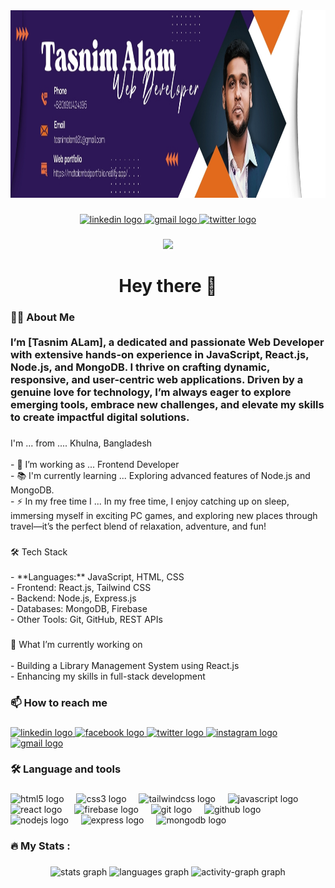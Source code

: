 <div align="center">
  <img height="300" src="https://raw.githubusercontent.com/mdtalam/mdtalam/refs/heads/main/Tasnim%20Alam.jpg"  />
</div>

###

<div align="center">
  <a href="https://www.linkedin.com/in/mdtalambd/" target="_blank">
    <img src="https://img.shields.io/static/v1?message=LinkedIn&logo=linkedin&label=&color=0077B5&logoColor=white&labelColor=&style=for-the-badge" height="25" alt="linkedin logo"  />
  </a>
  <a href="rafsantasnimrafsan@gmail.com" target="_blank">
    <img src="https://img.shields.io/static/v1?message=Gmail&logo=gmail&label=&color=D14836&logoColor=white&labelColor=&style=for-the-badge" height="25" alt="gmail logo"  />
  </a>
  <a href="https://x.com/mdtalambd" target="_blank">
    <img src="https://img.shields.io/static/v1?message=Twitter&logo=twitter&label=&color=1DA1F2&logoColor=white&labelColor=&style=for-the-badge" height="25" alt="twitter logo"  />
  </a>
</div>

###

<div align="center">
  <img src="https://visitor-badge.laobi.icu/badge?page_id=mdtalam.mdtalam&"  />
</div>

###

<h1 align="center">Hey there 👋</h1>

###

<h3 align="left">👩‍💻  About Me <br><br>I’m [Tasnim ALam], a dedicated and passionate Web Developer with extensive hands-on experience in JavaScript, React.js, Node.js, and MongoDB. I thrive on crafting dynamic, responsive, and user-centric web applications. Driven by a genuine love for technology, I’m always eager to explore emerging tools, embrace new challenges, and elevate my skills to create impactful digital solutions.</h3>

###

<p align="left">I'm ... from .... Khulna, Bangladesh<br><br>- 🔭 I’m working as ... Frontend Developer<br>- 📚 I'm currently learning ... Exploring advanced features of Node.js and MongoDB.<br>- ⚡ In my free time I ... In my free time, I enjoy catching up on sleep, immersing myself in exciting PC games, and exploring new places through travel—it’s the perfect blend of relaxation, adventure, and fun!</p>

###

<p align="left">🛠️ Tech Stack<br><br>- **Languages:** JavaScript, HTML, CSS  <br>- Frontend: React.js, Tailwind CSS  <br>- Backend: Node.js, Express.js  <br>- Databases: MongoDB, Firebase  <br>- Other Tools: Git, GitHub, REST APIs</p>

###

<p align="left">🚀 What I’m currently working on<br><br>- Building a Library Management System using React.js  <br>- Enhancing my skills in full-stack development</p>

###

<h3 align="left">📫 How to reach me</h3>

###

<div align="left">
  <a href="https://www.linkedin.com/in/mdtalambd/" target="_blank">
    <img src="https://raw.githubusercontent.com/maurodesouza/profile-readme-generator/master/src/assets/icons/social/linkedin/default.svg" width="52" height="40" alt="linkedin logo"  />
  </a>
  <a href="https://www.facebook.com/rafsan.tasnim/" target="_blank">
    <img src="https://raw.githubusercontent.com/maurodesouza/profile-readme-generator/master/src/assets/icons/social/facebook/default.svg" width="52" height="40" alt="facebook logo"  />
  </a>
  <a href="https://x.com/mdtalambd" target="_blank">
    <img src="https://raw.githubusercontent.com/maurodesouza/profile-readme-generator/master/src/assets/icons/social/twitter/default.svg" width="52" height="40" alt="twitter logo"  />
  </a>
  <a href="https://www.instagram.com/rafsantasnim/" target="_blank">
    <img src="https://raw.githubusercontent.com/maurodesouza/profile-readme-generator/master/src/assets/icons/social/instagram/default.svg" width="52" height="40" alt="instagram logo"  />
  </a>
  <a href="rafsantasnimrafsan@gmail.com" target="_blank">
    <img src="https://raw.githubusercontent.com/maurodesouza/profile-readme-generator/master/src/assets/icons/social/gmail/default.svg" width="52" height="40" alt="gmail logo"  />
  </a>
</div>

###

<h3 align="left">🛠 Language and tools</h3>

###

<div align="left">
  <img src="https://skillicons.dev/icons?i=html" height="40" alt="html5 logo"  />
  <img width="12" />
  <img src="https://skillicons.dev/icons?i=css" height="40" alt="css3 logo"  />
  <img width="12" />
  <img src="https://skillicons.dev/icons?i=tailwind" height="40" alt="tailwindcss logo"  />
  <img width="12" />
  <img src="https://skillicons.dev/icons?i=js" height="40" alt="javascript logo"  />
  <img width="12" />
  <img src="https://skillicons.dev/icons?i=react" height="40" alt="react logo"  />
  <img width="12" />
  <img src="https://skillicons.dev/icons?i=firebase" height="40" alt="firebase logo"  />
  <img width="12" />
  <img src="https://skillicons.dev/icons?i=git" height="40" alt="git logo"  />
  <img width="12" />
  <img src="https://skillicons.dev/icons?i=github" height="40" alt="github logo"  />
  <img width="12" />
  <img src="https://skillicons.dev/icons?i=nodejs" height="40" alt="nodejs logo"  />
  <img width="12" />
  <img src="https://skillicons.dev/icons?i=express" height="40" alt="express logo"  />
  <img width="12" />
  <img src="https://skillicons.dev/icons?i=mongodb" height="40" alt="mongodb logo"  />
</div>

###

<h3 align="left">🔥   My Stats :</h3>

###

<div align="center">
</div>

###

<div align="center">
  <img src="https://github-readme-stats.vercel.app/api?username=mdtalam&hide_title=false&hide_rank=false&show_icons=true&include_all_commits=true&count_private=true&disable_animations=false&theme=dracula&locale=en&hide_border=false&order=1" height="150" alt="stats graph"  />
  <img src="https://github-readme-stats.vercel.app/api/top-langs?username=mdtalam&locale=en&hide_title=false&layout=compact&card_width=320&langs_count=5&theme=dracula&hide_border=false&order=2" height="150" alt="languages graph"  />
  <img src="https://github-readme-activity-graph.vercel.app/graph?username=mdtalam&radius=16&theme=react&area=true&order=5" height="300" alt="activity-graph graph"  />
</div>

###
